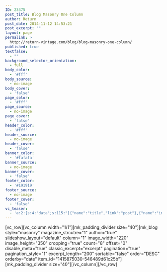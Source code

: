 ```yaml
---
ID: 23375
post_title: Blog Masonry One Column
author: Return
post_date: 2014-11-12 14:53:21
post_excerpt: ""
layout: page
permalink: >
  http://return-vintage.com/blog/blog-masonry-one-column/
published: true
textfalse:
  - ""
background_selector_orientation:
  - full
body_color:
  - '#fff'
body_source:
  - no-image
body_cover:
  - 'false'
page_color:
  - '#fff'
page_source:
  - no-image
page_cover:
  - 'false'
header_color:
  - '#fff'
header_source:
  - no-image
header_cover:
  - 'false'
banner_color:
  - '#fafafa'
banner_source:
  - no-image
banner_cover:
  - 'false'
footer_color:
  - '#191919'
footer_source:
  - no-image
footer_cover:
  - 'false'
vc_teaser:
  - 'a:2:{s:4:"data";s:115:"[{"name":"title","link":"post"},{"name":"image","image":"featured","link":"none"},{"name":"text","mode":"excerpt"}]";s:7:"bgcolor";s:0:"";}'
---
```

[vc_row][vc_column width="1/1"][mk_padding_divider size="40"][mk_blog style="masonry" magazine_strcutre="1" author="true" slideshow_layout="default" column="1" image_width="220" image_height="350" cropping="true" count="8" offset="0" disable_meta="true" classic_excerpt="excerpt" pagination="true" pagination_style="1" excerpt_length="200" sortable="false" order="DESC" orderby="date" item_id="1415875030-546489d61c25b"][mk_padding_divider size="40"][/vc_column][/vc_row]
